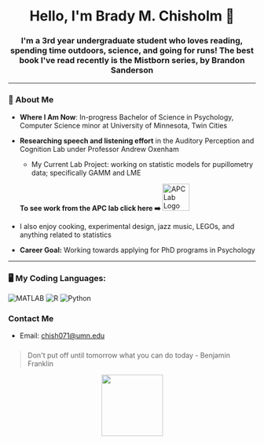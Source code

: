 <h1 align="center">Hello, I'm Brady M. Chisholm 👋</h1>
<h3 align="center">I'm a 3rd year undergraduate student who loves reading, spending time outdoors, science, and going for runs! The best book I've read recently is the Mistborn series, by Brandon Sanderson</h3>

---
### 🔎 About Me
- **Where I Am Now**: In-progress Bachelor of Science in Psychology, Computer Science minor at University of Minnesota, Twin Cities
- **Researching speech and listening effort** in the Auditory Perception and Cognition Lab under Professor Andrew Oxenham  
  - My Current Lab Project: working on statistic models for pupillometry data; specifically GAMM and LME
    
  **To see work from the APC lab click here ➡️**
  <a href="https://apc.psych.umn.edu/" target="_blank">
    <img src="https://apc.psych.umn.edu/sites/sandbox-apc.psych.umn.edu/files/styles/folwell_third/public/2024-08/APC_Maroon_Gold_Logo_big_0.png?itok=wAUWBNNx" alt="APC Lab Logo" width="55"/>
  </a>
  
- I also enjoy cooking, experimental design, jazz music, LEGOs, and anything related to statistics
- **Career Goal:** Working towards applying for PhD programs in Psychology
---

### 🖥️ My Coding Languages:
<div align="left">
  <img src="https://img.shields.io/badge/-MATLAB-0076A8?logo=mathworks&logoColor=fff" alt="MATLAB"/>
  <img src="https://img.shields.io/badge/-R-276DC3?logo=r&logoColor=fff" alt="R"/>
  <img src="https://img.shields.io/badge/-Python-3776AB?logo=python&logoColor=fff" alt="Python"/>
</div>

### Contact Me
  * Email: [chish071@umn.edu](mailto:chish071@umn.edu)

###
> Don't put off until tomorrow what you can do today - Benjamin Franklin

<div align="center">
  <img src="https://media.giphy.com/media/M9gbBd9nbDrOTu1Mqx/giphy.gif" width="125"/>
</div>


